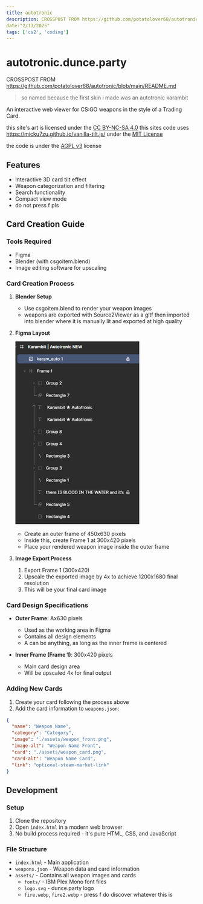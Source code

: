 ```yaml
---
title: autotronic
description: CROSSPOST FROM https://github.com/potatolover68/autotronic/blob/main/README.md
date:"2/13/2025"
tags: ['cs2', 'coding']
---
```

# autotronic.dunce.party
CROSSPOST FROM https://github.com/potatolover68/autotronic/blob/main/README.md
> so named because the first skin i made was an autotronic karambit

An interactive web viewer for CS:GO weapons in the style of a Trading Card.

this site's art is licensed under the [CC BY-NC-SA 4.0](https://creativecommons.org/licenses/by-nc-sa/4.0/)
this sites code uses https://micku7zu.github.io/vanilla-tilt.js/ under the [MIT License](https://github.com/micku7zu/vanilla-tilt.js/blob/master/LICENSE)

the code is under the [AGPL v3](https://www.gnu.org/licenses/agpl-3.0.html) license

## Features

- Interactive 3D card tilt effect
- Weapon categorization and filtering
- Search functionality
- Compact view mode
- do not press f pls

## Card Creation Guide

### Tools Required

- Figma
- Blender (with csgoitem.blend)
- Image editing software for upscaling

### Card Creation Process

1. **Blender Setup**

   - Use csgoitem.blend to render your weapon images
   - weapons are exported with Source2Viewer as a gltf then imported into blender where it is manually lit and exported at high quality

2. **Figma Layout**

   ![screenshot](<dev/Screenshot 2025-02-13 173930.png>)

   - Create an outer frame of 450x630 pixels
   - Inside this, create Frame 1 at 300x420 pixels
   - Place your rendered weapon image inside the outer frame

3. **Image Export Process**
   1. Export Frame 1 (300x420)
   2. Upscale the exported image by 4x to achieve 1200x1680 final resolution
   3. This will be your final card image

### Card Design Specifications

- **Outer Frame**: Ax630 pixels

  - Used as the working area in Figma
  - Contains all design elements
  - A can be anything, as long as the inner frame is centered

- **Inner Frame (Frame 1)**: 300x420 pixels
  - Main card design area
  - Will be upscaled 4x for final output

### Adding New Cards

1. Create your card following the process above
2. Add the card information to `weapons.json`:

```json
{
  "name": "Weapon Name",
  "category": "Category",
  "image": "./assets/weapon_front.png",
  "image-alt": "Weapon Name Front",
  "card": "./assets/weapon_card.png",
  "card-alt": "Weapon Name Card",
  "link": "optional-steam-market-link"
}
```

## Development

### Setup

1. Clone the repository
2. Open `index.html` in a modern web browser
3. No build process required - it's pure HTML, CSS, and JavaScript

### File Structure

- `index.html` - Main application
- `weapons.json` - Weapon data and card information
- `assets/` - Contains all weapon images and cards
  - `fonts/` - IBM Plex Mono font files
  - `logo.svg` - dunce.party logo
  - `fire.webp`, `fire2.webp` - press f do discover whatever this is
